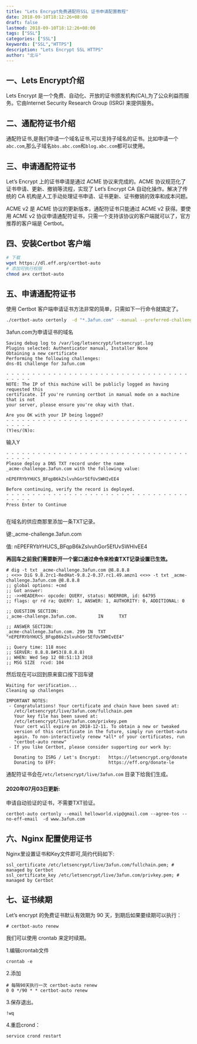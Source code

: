 ```yaml
---
title: "Lets Encrypt免费通配符SSL 证书申请配置教程"
date: 2018-09-10T18:12:26+08:00
draft: false
lastmod: 2018-09-10T18:12:26+08:00
tags: ["SSL"]
categories: ["SSL"]
keywords: ["SSL","HTTPS"]
description: "Lets Encrypt SSL HTTPS"
author: "北斗"
---
```

## 一、Lets Encrypt介绍

Lets Encrypt 是一个免费、自动化、开放的证书颁发机构(CA),为了公众利益而服务。它由Internet Security Research Group (ISRG) 来提供服务。

## 二、通配符证书介绍

通配符证书,是我们申请一个域名证书,可以支持子域名的证书。比如申请一个```abc.com```,那么子域名```bbs.abc.com```和```blog.abc.com```都可以使用。

## 三、申请通配符证书
Let’s Encrypt 上的证书申请是通过 ACME 协议来完成的。ACME 协议规范化了证书申请、更新、撤销等流程，实现了 Let’s Encrypt CA 自动化操作。解决了传统的 CA 机构是人工手动处理证书申请、证书更新、证书撤销的效率和成本问题。

ACME v2 是 ACME 协议的更新版本，通配符证书只能通过 ACME v2 获得。要使用 ACME v2 协议申请通配符证书，只需一个支持该协议的客户端就可以了，官方推荐的客户端是 Certbot。

## 四、安装Certbot 客户端

```bash
# 下载
wget https://dl.eff.org/certbot-auto
# 添加可执行权限
chmod a+x certbot-auto
```

## 五、申请通配符证书

使用 Certbot 客户端申请证书方法非常的简单，只需如下一行命令就搞定了。

```bash
./certbot-auto certonly  -d "*.3afun.com" --manual --preferred-challenges dns-01  --server https://acme-v02.api.letsencrypt.org/directory
```

3afun.com为申请证书的域名

```
Saving debug log to /var/log/letsencrypt/letsencrypt.log
Plugins selected: Authenticator manual, Installer None
Obtaining a new certificate
Performing the following challenges:
dns-01 challenge for 3afun.com

- - - - - - - - - - - - - - - - - - - - - - - - - - - - - - - - - - - - - - - -
NOTE: The IP of this machine will be publicly logged as having requested this
certificate. If you're running certbot in manual mode on a machine that is not
your server, please ensure you're okay with that.

Are you OK with your IP being logged?
- - - - - - - - - - - - - - - - - - - - - - - - - - - - - - - - - - - - - - - -
(Y)es/(N)o:
```

输入Y

```
- - - - - - - - - - - - - - - - - - - - - - - - - - - - - - - - - - - - - - - -
Please deploy a DNS TXT record under the name
_acme-challenge.3afun.com with the following value:

nEPEFRYbYHUCS_BFqpB6kZslvuhGor5EfUvSWHIvEE4

Before continuing, verify the record is deployed.
- - - - - - - - - - - - - - - - - - - - - - - - - - - - - - - - - - - - - - - -
Press Enter to Continue


```

在域名的供应商那里添加一条TXT记录。

键:_acme-challenge.3afun.com

值: nEPEFRYbYHUCS_BFqpB6kZslvuhGor5EfUvSWHIvEE4

**再回车之前我们需要新开一个窗口通过命令来检查TXT记录设置已生效。**
```
# dig -t txt _acme-challenge.3afun.com @8.8.8.8
; <<>> DiG 9.8.2rc1-RedHat-9.8.2-0.37.rc1.49.amzn1 <<>> -t txt _acme-challenge.3afun.com @8.8.8.8
;; global options: +cmd
;; Got answer:
;; ->>HEADER<<- opcode: QUERY, status: NOERROR, id: 64795
;; flags: qr rd ra; QUERY: 1, ANSWER: 1, AUTHORITY: 0, ADDITIONAL: 0

;; QUESTION SECTION:
;_acme-challenge.3afun.com.        IN      TXT

;; ANSWER SECTION:
_acme-challenge.3afun.com. 299 IN  TXT     "nEPEFRYbYHUCS_BFqpB6kZslvuhGor5EfUvSWHIvEE4"

;; Query time: 118 msec
;; SERVER: 8.8.8.8#53(8.8.8.8)
;; WHEN: Wed Sep 12 08:51:13 2018
;; MSG SIZE  rcvd: 104
```


然后现在可以回到原来窗口按下回车键


```
Waiting for verification...
Cleaning up challenges

IMPORTANT NOTES:
 - Congratulations! Your certificate and chain have been saved at:
   /etc/letsencrypt/live/3afun.com/fullchain.pem
   Your key file has been saved at:
   /etc/letsencrypt/live/3afun.com/privkey.pem
   Your cert will expire on 2018-12-11. To obtain a new or tweaked
   version of this certificate in the future, simply run certbot-auto
   again. To non-interactively renew *all* of your certificates, run
   "certbot-auto renew"
 - If you like Certbot, please consider supporting our work by:

   Donating to ISRG / Let's Encrypt:   https://letsencrypt.org/donate
   Donating to EFF:                    https://eff.org/donate-le

```

通配符证书会在```/etc/letsencrypt/live/3afun.com``` 目录下给我们生成。


#### 2020年07月03日更新:

申请自动验证的证书，不需要TXT验证。

```shell script
certbot-auto certonly --email helloworld.vip@gmail.com --agree-tos --no-eff-email  -d www.3afun.com
```
## 六、Nginx 配置使用证书

Nginx里设置证书和Key文件即可,简约代码如下:

```
ssl_certificate /etc/letsencrypt/live/3afun.com/fullchain.pem; # managed by Certbot
ssl_certificate_key /etc/letsencrypt/live/3afun.com/privkey.pem; # managed by Certbot
```


## 七、证书续期

Let’s encrypt 的免费证书默认有效期为 90 天，到期后如果要续期可以执行：

```
# certbot-auto renew
```

我们可以使用 crontab 来定时续期。

1.编辑crontab文件
```
crontab -e
```
2.添加
```
# 每隔90天执行一次 certbot-auto renew
0 0 */90 * * certbot-auto renew
```

3.保存退出。

```
!wq
```

4.重启crond：

```
service crond restart
```
